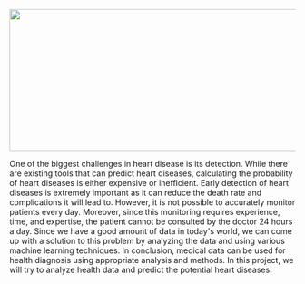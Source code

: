 
<p align="center">
  <img width="700" height="250" src="https://i.hizliresim.com/27wmkhi.png">
</p>



One of the biggest challenges in heart disease is its detection. While there are existing
tools that can predict heart diseases, calculating the probability of heart diseases is either
expensive or inefficient. Early detection of heart diseases is extremely important as it can reduce
the death rate and complications it will lead to. However, it is not possible to accurately monitor
patients every day. Moreover, since this monitoring requires experience, time, and expertise, the
patient cannot be consulted by the doctor 24 hours a day. Since we have a good amount of data in
today's world, we can come up with a solution to this problem by analyzing the data and using
various machine learning techniques. In conclusion, medical data can be used for health
diagnosis using appropriate analysis and methods. In this project, we will try to analyze health data and predict the potential heart diseases.

